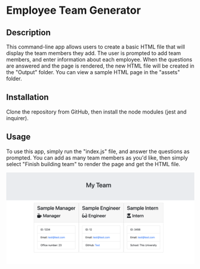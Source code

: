 # Employee Team Generator 

## Description
This command-line app allows users to create a basic HTML file that will display the team members they add. The user is prompted to add team members, and enter information about each employee. When the questions are answered and the page is rendered, the new HTML file will be created in the "Output" folder. You can view a sample HTML page in the "assets" folder.

## Installation
Clone the repository from GitHub, then install the node modules (jest and inquirer).

## Usage
To use this app, simply run the "index.js" file, and answer the questions as prompted. You can add as many team members as you'd like, then simply select "Finish building team" to render the page and get the HTML file. 

![Sample Image](./assets/samplepic.png)